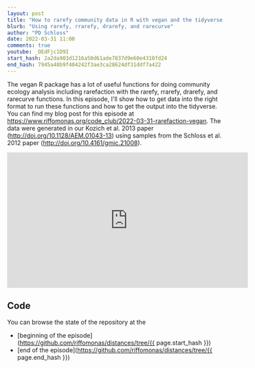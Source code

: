 ```yaml
---
layout: post
title: "How to rarefy community data in R with vegan and the tidyverse (CC200)"
blurb: "Using rarefy, rrarefy, drarefy, and rarecurve"
author: "PD Schloss"
date: 2022-03-31 11:00
comments: true
youtube: _OEdFjc1D9I
start_hash: 2a2da903d1216a50d61ade7837d9e60e4310fd24
end_hash: 7945a48b9f404242f3ae3ca28624df31ddf7a422
---
```


The vegan R package has a lot of useful functions for doing community ecology analysis including rarefaction with the rarefy, rrarefy, drarefy, and rarecurve functions. In this episode, I'll show how to get data into the right format to run these functions and how to get the output into the tidyverse. You can find my blog post for this episode at https://www.riffomonas.org/code_club/2022-03-31-rarefaction-vegan. The data were generated in our Kozich et al. 2013 paper (http://doi.org/10.1128/AEM.01043-13) using samples from the Schloss et al. 2012 paper (http://doi.org/10.4161/gmic.21008).


<iframe style="margin: 0 auto;display:block;" width="560" height="315" src="https://www.youtube.com/embed/{{ page.youtube }}" frameborder="0" allow="accelerometer; autoplay; encrypted-media; gyroscope; picture-in-picture" allowfullscreen></iframe>


## Code

You can browse the state of the repository at the
* [beginning of the episode](https://github.com/riffomonas/distances/tree/{{ page.start_hash }})
* [end of the episode](https://github.com/riffomonas/distances/tree/{{ page.end_hash }})
